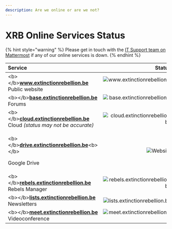```yaml
---
description: Are we online or are we not?
---
```


# XRB Online Services Status

{% hint style="warning" %}
Please get in touch with the [IT Support team on Mattermost](https://organise.earth/xrbelgium/channels/it-support) if any of our online services is down.
{% endhint %}

<table>
  <thead>
    <tr>
      <th style="text-align:left">Service</th>
      <th style="text-align:right">Status</th>
    </tr>
  </thead>
  <tbody>
    <tr>
      <td style="text-align:left">&lt;b&gt;&lt;/b&gt;<a href="https://www.extinctionrebellion.be"><b>www.extinctionrebellion.be</b></a>
        <br
        />Public website</td>
      <td style="text-align:right">
        <img src="https://img.shields.io/website/https/www.extinctionrebellion.be?down_color=red&amp;down_message=offline&amp;label=is&amp;style=flat-square&amp;up_color=green&amp;up_message=online"
        alt="www.extinctionrebellion.be" />
      </td>
    </tr>
    <tr>
      <td style="text-align:left">&lt;b&gt;&lt;/b&gt;<a href="https://base.extinctionrebellion.be"><b>base.extinctionrebellion.be</b></a>
        <br
        />Forums</td>
      <td style="text-align:right">
        <img src="https://img.shields.io/website/https/base.extinctionrebellion.be?down_color=red&amp;down_message=offline&amp;label=is&amp;style=flat-square&amp;up_color=green&amp;up_message=online"
        alt="base.extinctionrebellion.be" />
      </td>
    </tr>
    <tr>
      <td style="text-align:left">&lt;b&gt;&lt;/b&gt;<a href="https://cloud.extinctionrebellion.be"><b>cloud.extinctionrebellion.be</b></a>
        <br
        />Cloud <em>(status may not be accurate)</em>
      </td>
      <td style="text-align:right">
        <img src="https://img.shields.io/website/https/cloud.extinctionrebellion.be?down_color=red&amp;down_message=offline&amp;label=is&amp;style=flat-square&amp;up_color=green&amp;up_message=online"
        alt="cloud.extinctionrebellion.be" />
      </td>
    </tr>
    <tr>
      <td style="text-align:left">
        <p>&lt;b&gt;&lt;/b&gt;<a href="https://drive.extinctionrebellion.be"><b>drive.extinctionrebellion.be</b></a>&lt;b&gt;&lt;/b&gt;</p>
        <p>Google Drive</p>
      </td>
      <td style="text-align:right">
        <img src="https://img.shields.io/website/https/drive.extinctionrebellion.be?down_color=red&amp;down_message=offline&amp;label=is&amp;style=flat-square&amp;up_color=green&amp;up_message=online"
        alt="Website" />
      </td>
    </tr>
    <tr>
      <td style="text-align:left">&lt;b&gt;&lt;/b&gt;<a href="https://rebels.extinctionrebellion.be"><b>rebels.extinctionrebellion.be</b></a>
        <br
        />Rebels Manager</td>
      <td style="text-align:right">
        <img src="https://img.shields.io/website/https/rebels.extinctionrebellion.be?down_color=red&amp;down_message=offline&amp;label=is&amp;style=flat-square&amp;up_color=green&amp;up_message=online"
        alt="rebels.extinctionrebellion.be" />
      </td>
    </tr>
    <tr>
      <td style="text-align:left">&lt;b&gt;&lt;/b&gt;<a href="https://lists.extinctionrebellion.be"><b>lists.extinctionrebellion.be</b></a>
        <br
        />Newsletters</td>
      <td style="text-align:right">
        <img src="https://img.shields.io/website/https/lists.extinctionrebellion.be?down_color=red&amp;down_message=offline&amp;label=is&amp;style=flat-square&amp;up_color=green&amp;up_message=online"
        alt="lists.extinctionrebellion.be" />
      </td>
    </tr>
    <tr>
      <td style="text-align:left">&lt;b&gt;&lt;/b&gt;<a href="https://meet.extinctionrebellion.be"><b>meet.extinctionrebellion.be</b></a>
        <br
        />Videoconference</td>
      <td style="text-align:right">
        <img src="https://img.shields.io/website/https/meet.extinctionrebellion.be?down_color=red&amp;down_message=offline&amp;label=is&amp;style=flat-square&amp;up_color=green&amp;up_message=online"
        alt="meet.extinctionrebellion.be" />
      </td>
    </tr>
  </tbody>
</table>